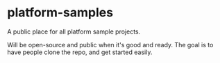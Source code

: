 platform-samples
================

A public place for all platform sample projects.

Will be open-source and public when it's good and ready. The goal is to have 
people clone the repo, and get started easily.